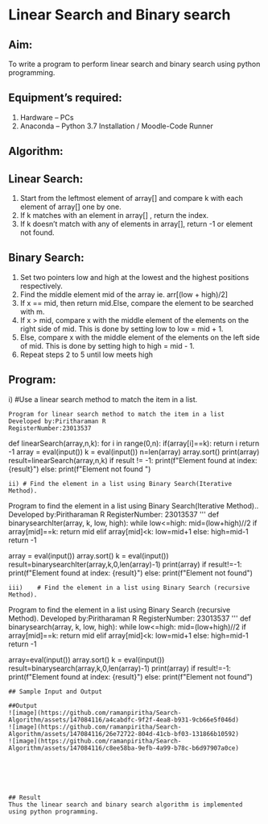 # Linear Search and Binary search
## Aim:
To write a program to perform linear search and binary search using python programming.
## Equipment’s required:
1.	Hardware – PCs
2.	Anaconda – Python 3.7 Installation / Moodle-Code Runner
## Algorithm:
## Linear Search:
1.	Start from the leftmost element of array[] and compare k with each element of array[] one by one.
2.	If k matches with an element in array[] , return the index.
3.	If k doesn’t match with any of elements in array[], return -1 or element not found.
## Binary Search:
1.	Set two pointers low and high at the lowest and the highest positions respectively.
2.	Find the middle element mid of the array ie. arr[(low + high)/2]
3.	If x == mid, then return mid.Else, compare the element to be searched with m.
4.	If x > mid, compare x with the middle element of the elements on the right side of mid. This is done by setting low to low = mid + 1.
5.	Else, compare x with the middle element of the elements on the left side of mid. This is done by setting high to high = mid - 1.
6.	Repeat steps 2 to 5 until low meets high
## Program:
i)	#Use a linear search method to match the item in a list.
```
Program for linear search method to match the item in a list
Developed by:Piritharaman R
RegisterNumber:23013537
```
def linearSearch(array,n,k):
    for i in range(0,n):
        if(array[i]==k):
            return i
    return -1
array = eval(input())
k = eval(input())
n=len(array)
array.sort()
print(array)
result=linearSearch(array,n,k)
if result != -1:
    print(f"Element found at index:  {result}")
else:
    print(f"Element not found ")
```
ii)	# Find the element in a list using Binary Search(Iterative Method).
```
Program to find the element in a list using Binary Search(Iterative Method)..
Developed by:Piritharaman R
RegisterNumber: 23013537
'''
def binarysearchIter(array, k, low, high):
   while low<=high:
       mid=(low+high)//2
       if array[mid]==k:
           return mid
       elif array[mid]<k:
           low=mid+1
       else:
           high=mid-1
   return -1
       
    
array = eval(input())
array.sort()
k = eval(input())
result=binarysearchIter(array,k,0,len(array)-1)
print(array)
if result!=-1:
    print(f"Element found at index:  {result}")
else:
    print(f"Element not found")
```
iii)	# Find the element in a list using Binary Search (recursive Method).
```
Program to find the element in a list using Binary Search (recursive Method).
Developed by:Piritharaman R
RegisterNumber: 23013537
'''
def binarysearch(array, k, low, high):
    while low<=high:
        mid=(low+high)//2
        if array[mid]==k:
            return mid
        elif array[mid]<k:
            low=mid+1
        else:
            high=mid-1
    return -1
    
array=eval(input())
array.sort()
k = eval(input())
result=binarysearch(array,k,0,len(array)-1)
print(array)
if result!=-1:
    print(f"Element found at index:  {result}")
else:
    print(f"Element not found")
```
## Sample Input and Output

##Output
![image](https://github.com/ramanpiritha/Search-Algorithm/assets/147084116/a4cabdfc-9f2f-4ea8-b931-9cb66e5f046d)
![image](https://github.com/ramanpiritha/Search-Algorithm/assets/147084116/26e72722-804d-41cb-bf03-131866b10592)
![image](https://github.com/ramanpiritha/Search-Algorithm/assets/147084116/c8ee58ba-9efb-4a99-b78c-b6d97907a0ce)






## Result
Thus the linear search and binary search algorithm is implemented using python programming.
